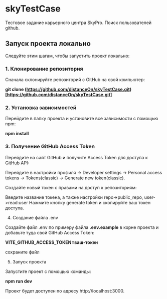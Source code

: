 # skyTestCase

Тестовое задание карьерного центра SkyPro. Поиск пользователей github.

## Запуск проекта локально

Следуйте этим шагам, чтобы запустить проект локально:

### 1. Клонирование репозитория

Сначала склонируйте репозиторий с GitHub на свой компьютер:

**git clone (https://github.com/distanceOn/skyTestCase.git)[https://github.com/distanceOn/skyTestCase.git]**

### 2. Установка зависимостей

Перейдите в папку проекта и установите все зависимости с помощью npm:

**npm install**

### 3. Получение GitHub Access Token

Перейдите на сайт GitHub и получите Access Token для доступа к GitHub API:

Перейдите в настройки профиля -> Developer settings -> Personal access tokens -> Tokens(classic) -> Generate new token(classic).

Создайте новый токен с правами на доступ к репозиториям:

Введите название токена, а также настройки repo->public_repo, user->read:user
Нажмите кнопку generate token и скопируйте ваш токен доступа.

4. Создание файла .env

Создайте файл .env по примеру файла **.env.example** в корне проекта и добавьте туда свой GitHub Access Token:

**VITE_GITHUB_ACCESS_TOKEN=ваш-токен**

сохраните файл

5. Запуск проекта

Запустите проект с помощью команды:

**npm run dev**

Проект будет доступен по адресу http://localhost:3000.

